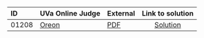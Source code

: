 | ID | UVa Online Judge | External | Link to solution |
|:---|:---|:---|:---:|
| 01208 | [Oreon](https://onlinejudge.org/index.php?option=com_onlinejudge&Itemid=8&page=show_problem&problem=3649) | [PDF](https://onlinejudge.org/external/12/1208.pdf) | [Solution](https://github.com/versenyi98/uva-solutions/tree/main/solutions/01208%20-%20Oreon)|
